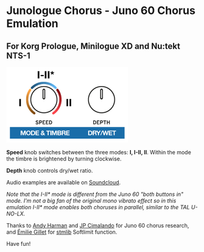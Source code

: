 # Junologue Chorus - Juno 60 Chorus Emulation 
## For Korg Prologue, Minilogue XD and Nu:tekt NTS-1

![Controls](https://raw.githubusercontent.com/peterall/junologue-chorus/main/junologue-chorus-controls.png)

**Speed** knob switches between the three modes: **I, I-II, II**. Within the mode the timbre is brightened by turning clockwise.

**Depth** knob controls dry/wet ratio.

Audio examples are available on [Soundcloud](https://soundcloud.com/vriff-polo/sets/junologue-juno-60-chorus-for-korg-prologue-minilogue-xd-and-nts-1).

_Note that the I-II* mode is different from the Juno 60 "both buttons in" mode. I'm not a big fan of the original mono vibrato effect so in this emulation I-II* mode enables both choruses in parallel, similar to the TAL U-NO-LX._

Thanks to [Andy Harman](https://github.com/pendragon-andyh) and [JP Cimalando](https://github.com/jpcima) for Juno 60 chorus research, and [Émilie Gillet](https://github.com/pichenettes) for [stmlib](https://github.com/pichenettes/stmlib) Softlimit function.

Have fun!